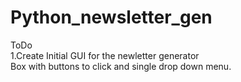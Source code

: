 # Python_newsletter_gen

ToDo  
  1.Create Initial GUI for the newletter generator  
  Box with buttons to click and single drop down menu.
